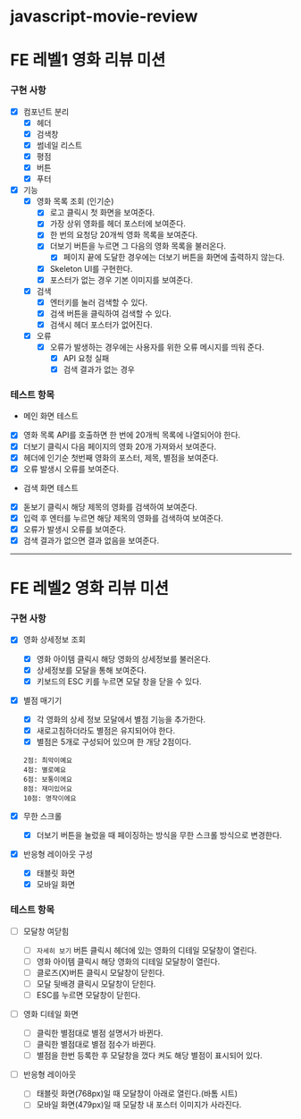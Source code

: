 # javascript-movie-review

# FE 레벨1 영화 리뷰 미션

### 구현 사항

- [x] 컴포넌트 분리
  - [x] 헤더
  - [x] 검색창
  - [x] 썸네일 리스트
  - [x] 평점
  - [x] 버튼
  - [x] 푸터
- [x] 기능
  - [x] 영화 목록 조회 (인기순)
    - [x] 로고 클릭시 첫 화면을 보여준다.
    - [x] 가장 상위 영화를 헤더 포스터에 보여준다.
    - [x] 한 번의 요청당 20개씩 영화 목록을 보여준다.
    - [x] 더보기 버튼을 누르면 그 다음의 영화 목록을 불러온다.
      - [x] 페이지 끝에 도달한 경우에는 더보기 버튼을 화면에 출력하지 않는다.
    - [x] Skeleton UI를 구현한다.
    - [x] 포스터가 없는 경우 기본 이미지를 보여준다.
  - [x] 검색
    - [x] 엔터키를 눌러 검색할 수 있다.
    - [x] 검색 버튼을 클릭하여 검색할 수 있다.
    - [x] 검색시 헤더 포스터가 없어진다.
  - [x] 오류
    - [x] 오류가 발생하는 경우에는 사용자를 위한 오류 메시지를 띄워 준다.
      - [x] API 요청 실패
      - [x] 검색 결과가 없는 경우

### 테스트 항목

- 메인 화면 테스트
- [x] 영화 목록 API를 호출하면 한 번에 20개씩 목록에 나열되어야 한다.
- [x] 더보기 클릭시 다음 페이지의 영화 20개 가져와서 보여준다.
- [x] 헤더에 인기순 첫번째 영화의 포스터, 제목, 별점을 보여준다.
- [x] 오류 발생시 오류를 보여준다.

- 검색 화면 테스트
- [x] 돋보기 클릭시 해당 제목의 영화를 검색하여 보여준다.
- [x] 입력 후 엔터를 누르면 해당 제목의 영화를 검색하여 보여준다.
- [x] 오류가 발생시 오류를 보여준다.
- [x] 검색 결과가 없으면 결과 없음을 보여준다.

---

# FE 레벨2 영화 리뷰 미션

### 구현 사항

- [x] 영화 상세정보 조회

  - [x] 영화 아이템 클릭시 해당 영화의 상세정보를 불러온다.
  - [x] 상세정보를 모달을 통해 보여준다.
  - [x] 키보드의 ESC 키를 누르면 모달 창을 닫을 수 있다.

- [x] 별점 매기기
  - [x] 각 영화의 상세 정보 모달에서 별점 기능을 추가한다.
  - [x] 새로고침하더라도 별점은 유지되어야 한다.
  - [x] 별점은 5개로 구성되어 있으며 한 개당 2점이다.
  ```
  2점: 최악이예요
  4점: 별로예요
  6점: 보통이에요
  8점: 재미있어요
  10점: 명작이에요
  ```
- [x] 무한 스크롤
  - [x] 더보기 버튼을 눌렀을 때 페이징하는 방식을 무한 스크롤 방식으로 변경한다.
- [x] 반응형 레이아웃 구성
  - [x] 태블릿 화면
  - [x] 모바일 화면

### 테스트 항목

- [ ] 모달창 여닫힘

  - [ ] `자세히 보기` 버튼 클릭시 헤더에 있는 영화의 디테일 모달창이 열린다.
  - [ ] 영화 아이템 클릭시 해당 영화의 디테일 모달창이 열린다.
  - [ ] 클로즈(X)버튼 클릭시 모달창이 닫힌다.
  - [ ] 모달 뒷배경 클릭시 모달창이 닫힌다.
  - [ ] ESC를 누르면 모달창이 닫힌다.

- [ ] 영화 디테일 화면

  - [ ] 클릭한 별점대로 별점 설명서가 바뀐다.
  - [ ] 클릭한 별점대로 별점 점수가 바뀐다.
  - [ ] 별점을 한번 등록한 후 모달창을 껐다 켜도 해당 별점이 표시되어 있다.

- [ ] 반응형 레이아웃
  - [ ] 태블릿 화면(768px)일 때 모달창이 아래로 열린다.(바톰 시트)
  - [ ] 모바일 화면(479px)일 때 모달창 내 포스터 이미지가 사라진다.
